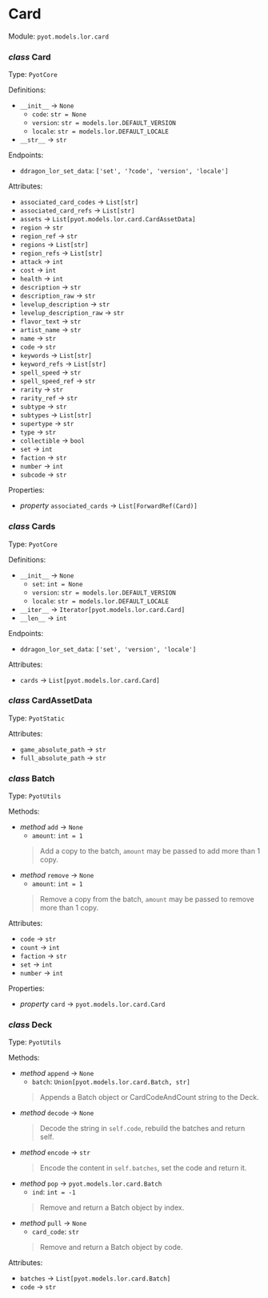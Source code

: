 # Card 

Module: `pyot.models.lor.card` 

### _class_ Card

Type: `PyotCore` 

Definitions: 
* `__init__` -> `None` 
  * `code`: `str = None` 
  * `version`: `str = models.lor.DEFAULT_VERSION` 
  * `locale`: `str = models.lor.DEFAULT_LOCALE` 
* `__str__` -> `str` 

Endpoints: 
* `ddragon_lor_set_data`: `['set', '?code', 'version', 'locale']` 

Attributes: 
* `associated_card_codes` -> `List[str]` 
* `associated_card_refs` -> `List[str]` 
* `assets` -> `List[pyot.models.lor.card.CardAssetData]` 
* `region` -> `str` 
* `region_ref` -> `str` 
* `regions` -> `List[str]` 
* `region_refs` -> `List[str]` 
* `attack` -> `int` 
* `cost` -> `int` 
* `health` -> `int` 
* `description` -> `str` 
* `description_raw` -> `str` 
* `levelup_description` -> `str` 
* `levelup_description_raw` -> `str` 
* `flavor_text` -> `str` 
* `artist_name` -> `str` 
* `name` -> `str` 
* `code` -> `str` 
* `keywords` -> `List[str]` 
* `keyword_refs` -> `List[str]` 
* `spell_speed` -> `str` 
* `spell_speed_ref` -> `str` 
* `rarity` -> `str` 
* `rarity_ref` -> `str` 
* `subtype` -> `str` 
* `subtypes` -> `List[str]` 
* `supertype` -> `str` 
* `type` -> `str` 
* `collectible` -> `bool` 
* `set` -> `int` 
* `faction` -> `str` 
* `number` -> `int` 
* `subcode` -> `str` 

Properties: 
* _property_ `associated_cards` -> `List[ForwardRef(Card)]` 


### _class_ Cards

Type: `PyotCore` 

Definitions: 
* `__init__` -> `None` 
  * `set`: `int = None` 
  * `version`: `str = models.lor.DEFAULT_VERSION` 
  * `locale`: `str = models.lor.DEFAULT_LOCALE` 
* `__iter__` -> `Iterator[pyot.models.lor.card.Card]` 
* `__len__` -> `int` 

Endpoints: 
* `ddragon_lor_set_data`: `['set', 'version', 'locale']` 

Attributes: 
* `cards` -> `List[pyot.models.lor.card.Card]` 


### _class_ CardAssetData

Type: `PyotStatic` 

Attributes: 
* `game_absolute_path` -> `str` 
* `full_absolute_path` -> `str` 


### _class_ Batch

Type: `PyotUtils` 

Methods: 
* _method_ `add` -> `None` 
  * `amount`: `int = 1` 
  > Add a copy to the batch, `amount` may be passed to add more than 1 copy. 
* _method_ `remove` -> `None` 
  * `amount`: `int = 1` 
  > Remove a copy from the batch, `amount` may be passed to remove more than 1 copy. 

Attributes: 
* `code` -> `str` 
* `count` -> `int` 
* `faction` -> `str` 
* `set` -> `int` 
* `number` -> `int` 

Properties: 
* _property_ `card` -> `pyot.models.lor.card.Card` 


### _class_ Deck

Type: `PyotUtils` 

Methods: 
* _method_ `append` -> `None` 
  * `batch`: `Union[pyot.models.lor.card.Batch, str]` 
  > Appends a Batch object or CardCodeAndCount string to the Deck. 
* _method_ `decode` -> `None` 
  > Decode the string in `self.code`, rebuild the batches and return self. 
* _method_ `encode` -> `str` 
  > Encode the content in `self.batches`, set the code and return it. 
* _method_ `pop` -> `pyot.models.lor.card.Batch` 
  * `ind`: `int = -1` 
  > Remove and return a Batch object by index. 
* _method_ `pull` -> `None` 
  * `card_code`: `str` 
  > Remove and return a Batch object by code. 

Attributes: 
* `batches` -> `List[pyot.models.lor.card.Batch]` 
* `code` -> `str` 


